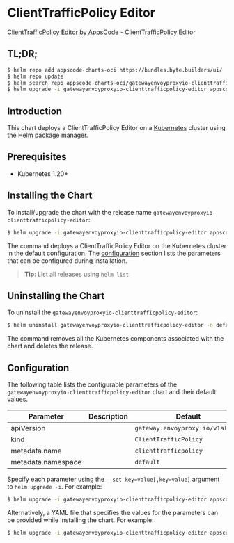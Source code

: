 # ClientTrafficPolicy Editor

[ClientTrafficPolicy Editor by AppsCode](https://byte.builders) - ClientTrafficPolicy Editor

## TL;DR;

```bash
$ helm repo add appscode-charts-oci https://bundles.byte.builders/ui/
$ helm repo update
$ helm search repo appscode-charts-oci/gatewayenvoyproxyio-clienttrafficpolicy-editor --version=v0.4.19
$ helm upgrade -i gatewayenvoyproxyio-clienttrafficpolicy-editor appscode-charts-oci/gatewayenvoyproxyio-clienttrafficpolicy-editor -n default --create-namespace --version=v0.4.19
```

## Introduction

This chart deploys a ClientTrafficPolicy Editor on a [Kubernetes](http://kubernetes.io) cluster using the [Helm](https://helm.sh) package manager.

## Prerequisites

- Kubernetes 1.20+

## Installing the Chart

To install/upgrade the chart with the release name `gatewayenvoyproxyio-clienttrafficpolicy-editor`:

```bash
$ helm upgrade -i gatewayenvoyproxyio-clienttrafficpolicy-editor appscode-charts-oci/gatewayenvoyproxyio-clienttrafficpolicy-editor -n default --create-namespace --version=v0.4.19
```

The command deploys a ClientTrafficPolicy Editor on the Kubernetes cluster in the default configuration. The [configuration](#configuration) section lists the parameters that can be configured during installation.

> **Tip**: List all releases using `helm list`

## Uninstalling the Chart

To uninstall the `gatewayenvoyproxyio-clienttrafficpolicy-editor`:

```bash
$ helm uninstall gatewayenvoyproxyio-clienttrafficpolicy-editor -n default
```

The command removes all the Kubernetes components associated with the chart and deletes the release.

## Configuration

The following table lists the configurable parameters of the `gatewayenvoyproxyio-clienttrafficpolicy-editor` chart and their default values.

|     Parameter      | Description |                   Default                   |
|--------------------|-------------|---------------------------------------------|
| apiVersion         |             | <code>gateway.envoyproxy.io/v1alpha1</code> |
| kind               |             | <code>ClientTrafficPolicy</code>            |
| metadata.name      |             | <code>clienttrafficpolicy</code>            |
| metadata.namespace |             | <code>default</code>                        |


Specify each parameter using the `--set key=value[,key=value]` argument to `helm upgrade -i`. For example:

```bash
$ helm upgrade -i gatewayenvoyproxyio-clienttrafficpolicy-editor appscode-charts-oci/gatewayenvoyproxyio-clienttrafficpolicy-editor -n default --create-namespace --version=v0.4.19 --set apiVersion=gateway.envoyproxy.io/v1alpha1
```

Alternatively, a YAML file that specifies the values for the parameters can be provided while
installing the chart. For example:

```bash
$ helm upgrade -i gatewayenvoyproxyio-clienttrafficpolicy-editor appscode-charts-oci/gatewayenvoyproxyio-clienttrafficpolicy-editor -n default --create-namespace --version=v0.4.19 --values values.yaml
```
